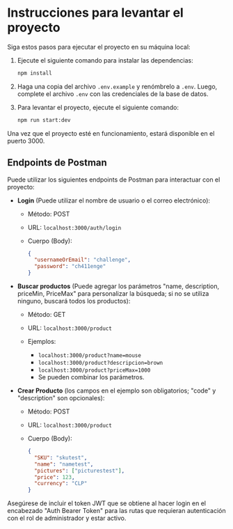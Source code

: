 # Instrucciones para levantar el proyecto

Siga estos pasos para ejecutar el proyecto en su máquina local:

1. Ejecute el siguiente comando para instalar las dependencias:

   ```bash
   npm install
   ```

2. Haga una copia del archivo `.env.example` y renómbrelo a `.env`. Luego, complete el archivo `.env` con las credenciales de la base de datos.

3. Para levantar el proyecto, ejecute el siguiente comando:

   ```bash
   npm run start:dev
   ```

Una vez que el proyecto esté en funcionamiento, estará disponible en el puerto 3000.

## Endpoints de Postman

Puede utilizar los siguientes endpoints de Postman para interactuar con el proyecto:

- **Login** (Puede utilizar el nombre de usuario o el correo electrónico):

  - Método: POST
  - URL: `localhost:3000/auth/login`
  - Cuerpo (Body):

    ```json
    {
      "usernameOrEmail": "challenge",
      "password": "ch411enge"
    }
    ```

- **Buscar productos** (Puede agregar los parámetros "name, description, priceMin, PriceMax" para personalizar la búsqueda; si no se utiliza ninguno, buscará todos los productos):

  - Método: GET
  - URL: `localhost:3000/product`
  - Ejemplos:

    - `localhost:3000/product?name=mouse`
    - `localhost:3000/product?descripcion=brown`
    - `localhost:3000/product?priceMax=1000`
    - Se pueden combinar los parámetros.

- **Crear Producto** (los campos en el ejemplo son obligatorios; "code" y "description" son opcionales):

  - Método: POST
  - URL: `localhost:3000/product`
  - Cuerpo (Body):

    ```json
    {
      "SKU": "skutest",
      "name": "nametest",
      "pictures": ["picturestest"],
      "price": 123,
      "currency": "CLP"
    }
    ```

Asegúrese de incluir el token JWT que se obtiene al hacer login en el encabezado "Auth Bearer Token" para las rutas que requieran autenticación con el rol de administrador y estar activo.
